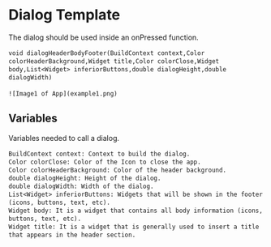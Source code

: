 # Dialog Template
The dialog should be used inside an onPressed function.

    void dialogHeaderBodyFooter(BuildContext context,Color colorHeaderBackground,Widget title,Color colorClose,Widget body,List<Widget> inferiorButtons,double dialogHeight,double dialogWidth)

    ![Image1 of App](example1.png)

## Variables
Variables needed to call a dialog.

    BuildContext context: Context to build the dialog.
    Color colorClose: Color of the Icon to close the app.
    Color colorHeaderBackground: Color of the header background.
    double dialogHeight: Height of the dialog.
    double dialogWidth: Width of the dialog.
    List<Widget> inferiorButtons: Widgets that will be shown in the footer (icons, buttons, text, etc).
    Widget body: It is a widget that contains all body information (icons, buttons, text, etc).
    Widget title: It is a widget that is generally used to insert a title that appears in the header section.
    
